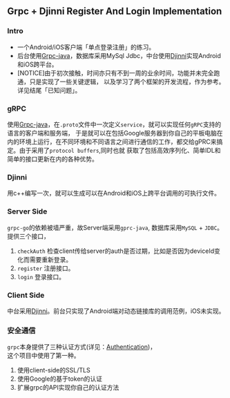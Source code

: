 ## Grpc + Djinni Register And Login Implementation


### Intro
- 一个Android/iOS客户端「单点登录注册」的练习。    
- 后台使用[Grpc-java](https://github.com/grpc/grpc-java)，数据库采用MySql Jdbc，中台使用[Djinni](https://github.com/dropbox/djinni)实现Android和iOS跨平台。
- [NOTICE]由于初次接触，时间亦只有不到一周的业余时间，功能并未完全跑通，只是实现了一些关键逻辑，
以及学习了两个框架的开发流程，作为参考。详见结尾「已知问题」。

### gRPC
使用[Grpc-java](https://github.com/grpc/grpc-java)，在```.proto```文件中一次定义```service```，就可以实现任何```gRPC```支持的语言的客户端和服务端，
于是就可以在包括Google服务器到你自己的平板电脑在内的环境上运行，在不同环境和不同语言之间进行通信的工作，都交给gPRC来搞定。由于采用了```protocol buffers```,同时也就
获取了包括高效序列化、简单IDL和简单的接口更新在内的各种优势。


### Djinni
用c++编写一次，就可以生成可以在Android和iOS上跨平台调用的可执行文件。

### Server Side
```grpc-go```的依赖被墙严重，故Server端采用```gprc-java```, 数据库采用```MySQL``` + ```JDBC```。提供三个接口，
1. ```checkAuth``` 检查client传给server的auth是否过期，比如是否因为deviceId变化而需要重新登录。
2. ```register``` 注册接口。
3. ```login``` 登录接口。


### Client Side
中台采用[Djinni](https://github.com/dropbox/djinni)。前台只实现了Android端对动态链接库的调用范例，iOS未实现。

### 安全通信
```grpc```本身提供了三种认证方式(详见：[Authentication](https://grpc.io/docs/guides/auth.html#supported-auth-mechanisms))，    
这个项目中使用了第一种。
1. 使用client-side的SSL/TLS
2. 使用Google的基于token的认证
3. 扩展grpc的API实现你自己的认证方法
